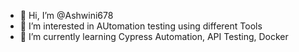 - 👋 Hi, I’m @Ashwini678
- 👀 I’m interested in AUtomation testing using different Tools
- 🌱 I’m currently learning Cypress Automation, API Testing, Docker


<!---
Ashwini678/Ashwini678 is a ✨ special ✨ repository because its `README.md` (this file) appears on your GitHub profile.
You can click the Preview link to take a look at your changes.
--->
